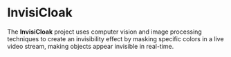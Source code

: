 # InvisiCloak
The **InvisiCloak** project uses computer vision and image processing techniques to create an invisibility effect by masking specific colors in a live video stream, making objects appear invisible in real-time.
